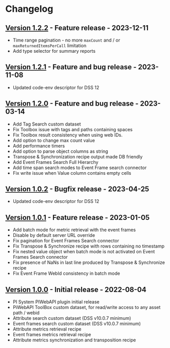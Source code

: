 # Changelog

## [Version 1.2.2](https://github.com/dataiku/dss-plugin-pi-server/releases/tag/v1.2.2) - Feature release - 2023-12-11

- Time range pagination - no more `maxCount` and / or `maxReturnedItemsPerCall` limitation
- Add type selector for summary reports

## [Version 1.2.1](https://github.com/dataiku/dss-plugin-pi-server/releases/tag/v1.2.1) - Feature and bug release - 2023-11-08

- Updated code-env descriptor for DSS 12

## [Version 1.2.0](https://github.com/dataiku/dss-plugin-pi-server/releases/tag/v1.2.0) - Feature and bug release - 2023-03-14

- Add Tag Search custom dataset
- Fix Toolbox issue with tags and paths containing spaces
- Fix Toolbox result consistency when using web IDs.
- Add option to change max count value
- Add performance timers
- Add option to parse object columns as string
- Transpose & Synchronization recipe output made DB friendly
- Add Event Frames Search Full Hierarchy
- Add time span search modes to Event Frame search connector
- Fix write issue when Value column contains empty cells

## [Version 1.0.2](https://github.com/dataiku/dss-plugin-pi-server/releases/tag/v1.0.2) - Bugfix release - 2023-04-25

- Updated code-env descriptor for DSS 12

## [Version 1.0.1](https://github.com/dataiku/dss-plugin-pi-server/releases/tag/v1.0.1) - Feature release - 2023-01-05

- Add batch mode for metric retrieval with the event frames
- Disable by default server URL override
- Fix pagination for Event Frames Search connector
- Fix Transpose & Synchronize recipe with rows containing no timestamp
- Fix nested value object when batch mode is not activated on Event Frames Search connector
- Fix presence of NaNs in last line produced by Transpose & Synchronize recipe
- Fix Event Frame WebId consistency in batch mode

## [Version 1.0.0](https://github.com/dataiku/dss-plugin-pi-server/releases/tag/v1.0.0) - Initial release - 2022-08-04

- PI System PIWebAPI plugin initial release
- PiWebAPI ToolBox custom dataset, for read/write access to any asset path / webid
- Attribute search custom dataset (DSS v10.0.7 minimum)
- Event frames search custom dataset (DSS v10.0.7 minimum)
- Attribute metrics retrieval recipe
- Event frames metrics retrieval recipe
- Attribute metrics synchronization and transposition recipe
